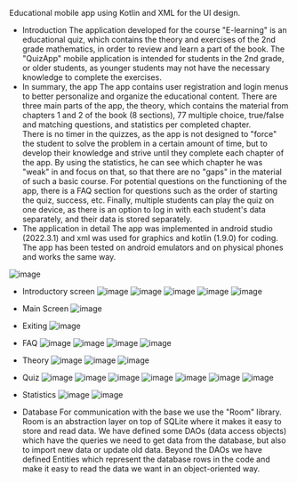 Educational mobile app using Kotlin and XML for the UI design.
- Introduction
The application developed for the course "E-learning" is an educational quiz, which contains the theory and exercises of the 2nd grade mathematics, in order to review and learn a part of the book. The "QuizApp" mobile application is intended for students in the 2nd grade, or older students, as younger students may not have the necessary knowledge to complete the exercises. 
- In summary, the app
The app contains user registration and login menus to better personalize and organize the educational content. There are three main parts of the app, the theory, which contains the material from chapters 1 and 2 of the book (8 sections), 77 multiple choice, true/false and matching questions, and statistics per completed chapter.  
There is no timer in the quizzes, as the app is not designed to "force" the student to solve the problem in a certain amount of time, but to develop their knowledge and strive until they complete each chapter of the app. By using the statistics, he can see which chapter he was "weak" in and focus on that, so that there are no "gaps" in the material of such a basic course.
For potential questions on the functioning of the app, there is a FAQ section for questions such as the order of starting the quiz, success, etc.
Finally, multiple students can play the quiz on one device, as there is an option to log in with each student's data separately, and their data is stored separately.
- The application in detail
The app was implemented in android studio (2022.3.1) and xml was used for graphics and kotlin (1.9.0) for coding. The app has been tested on android emulators and on physical phones and works the same way.

 ![image](https://github.com/user-attachments/assets/17f840fb-0cc6-4ba1-83a5-1661a67c3ac8)
 - Introductory screen
![image](https://github.com/user-attachments/assets/4e3f23cc-b7c8-43db-883c-c8d9559e7418)
![image](https://github.com/user-attachments/assets/f648e9be-67a6-4998-b622-c4c12bc394d6)
![image](https://github.com/user-attachments/assets/17c38fc6-704b-446b-8a5e-53a0b5d7d706)
![image](https://github.com/user-attachments/assets/c9b7cc15-98cd-4538-a586-e2c10689d03f)
![image](https://github.com/user-attachments/assets/1dbcea44-995b-45e2-8b80-9fefcf58a8c3)

- Main Screen
  ![image](https://github.com/user-attachments/assets/96640d4a-d6d3-4c8e-8975-243f06735c0c)

- Exiting
  ![image](https://github.com/user-attachments/assets/74280423-b6ff-47ee-b235-c7c2924a8bb2)

- FAQ
![image](https://github.com/user-attachments/assets/00b4be6c-9397-440d-86ab-bf7acb012374)
![image](https://github.com/user-attachments/assets/48dada4c-a038-4ac5-82fe-8fe386469cfc)
![image](https://github.com/user-attachments/assets/8397834d-e527-4302-b0ab-4c8f48f2c498)
![image](https://github.com/user-attachments/assets/d015832b-1dd5-4880-b910-3aea1af22e67)

- Theory
![image](https://github.com/user-attachments/assets/d86dc142-0931-41e8-8a79-224304334eac)
![image](https://github.com/user-attachments/assets/2347d476-8085-4644-a7a1-86de2b2d68c0)
![image](https://github.com/user-attachments/assets/e7452443-a321-4226-b343-8cdf85677020)

- Quiz
![image](https://github.com/user-attachments/assets/73e29278-34c6-416d-b8e2-119a7bcd9caf)
![image](https://github.com/user-attachments/assets/0b3c0c9d-fd10-4e47-a4db-96247f1680ea)
![image](https://github.com/user-attachments/assets/e9fff86f-fbc0-41e2-b97e-8f044f82ec28)
![image](https://github.com/user-attachments/assets/bd2851de-6ae0-485c-9439-fb3d543f8e52)
![image](https://github.com/user-attachments/assets/a3a6a987-46ae-4865-9539-b76af32a67cb)
![image](https://github.com/user-attachments/assets/146f26d2-0bb1-412f-9da7-2876fdf82c69)
![image](https://github.com/user-attachments/assets/1184e38d-51da-4440-bed7-2bc32757c829)

- Statistics
![image](https://github.com/user-attachments/assets/2060a580-b26f-4e5b-b575-11fc2cf73955)
![image](https://github.com/user-attachments/assets/d90a8681-4e51-404c-a75c-034698662306)

- Database
For communication with the base we use the "Room" library. Room is an abstraction layer on top of SQLite where it makes it easy to store and read data. 
We have defined some DAOs (data access objects) which have the queries we need to get data from the database, but also to import new data or update old data.
Beyond the DAOs we have defined Entities which represent the database rows in the code and make it easy to read the data we want in an object-oriented way.
